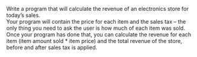 Write a program that will calculate the revenue of an electronics store for today’s sales.  
Your program will contain the price for each item and the sales tax – the only thing you need to ask the 
user is how much of each item was sold. Once your program has done that, you can calculate the 
revenue for each item (item amount sold * item price) and the total revenue of the store, before and 
after sales tax is applied. 